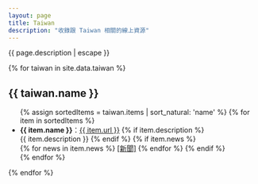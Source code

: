 ```yaml
---
layout: page
title: Taiwan
description: "收錄跟 Taiwan 相關的線上資源"
---
```


{{ page.description | escape }}

<div>
{% for taiwan in site.data.taiwan %}
    <h2>{{ taiwan.name }}</h2>
    <ul>
    {% assign sortedItems = taiwan.items | sort_natural: 'name' %}
    {% for item in sortedItems %}
        <li>
            <strong>{{ item.name }}</strong>：<a href="{{ item.url }}" target="_blank" rel="noopener">{{ item.url }}</a>
            {% if item.description %}
                <br/>{{ item.description }}
            {% endif %}
            {% if item.news %}
                <br/>
                {% for news in item.news %}
                    <a href="{{ news }}" target="_blank" rel="noopener">[新聞]</a>
                {% endfor %}
            {% endif %}
        </li>
    {% endfor %}
    </ul>
{% endfor %}
</div>